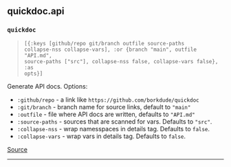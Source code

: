 ## quickdoc.api
### `quickdoc`
> <code>[{:keys [github/repo git/branch outfile source-paths collapse-nss collapse-vars], :or {branch "main", outfile "API.md", source-paths ["src"], collapse-nss false, collapse-vars false}, :as opts}]</code><br>

Generate API docs. Options:
  * `:github/repo` -  a link like `https://github.com/borkdude/quickdoc`
  * `:git/branch` - branch name for source links, default to `"main"`
  * `:outfile` - file where API docs are written, defaults to `"API.md"`
  * `:source-paths` - sources that are scanned for vars. Defaults to `"src"`.
  * `:collapse-nss` - wrap namesspaces in details tag. Defaults to `false`.
  * `:collapse-vars` - wrap vars in details tag. Defaults to `false`.
  

[Source](null/blob/main/src/quickdoc/api.cljc#L6-L43)
<hr>
